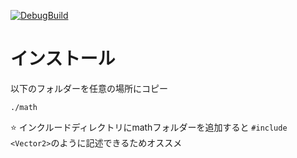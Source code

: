 [![DebugBuild](https://github.com/Souto-Naitou/VectorMatrix/actions/workflows/DebugBuild.yml/badge.svg?branch=master)](https://github.com/Souto-Naitou/VectorMatrix/actions/workflows/DebugBuild.yml)

# インストール
以下のフォルダーを任意の場所にコピー
```
./math
```
:star: インクルードディレクトリにmathフォルダーを追加すると `#include <Vector2>`のように記述できるためオススメ
